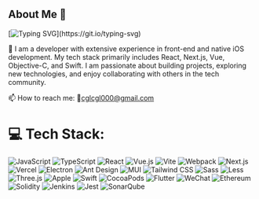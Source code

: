 ## About Me 👋

<!--
**GLChan/GLChan** is a ✨ _special_ ✨ repository because its `README.md` (this file) appears on your GitHub profile.

Here are some ideas to get you started:

- 🔭 I’m currently working on ...
- 🌱 I’m currently learning ...
- 👯 I’m looking to collaborate on ...
- 🤔 I’m looking for help with ...
- 💬 Ask me about ...
- 📫 How to reach me: ...
- 😄 Pronouns: ...
- ⚡ Fun fact: ...
-->

[![Typing SVG](https://readme-typing-svg.demolab.com?font=Fira+Code&pause=1000&color=02569B&multiline=true&random=true&width=435&lines=Hello.I'm+Gary+Chan.)](https://git.io/typing-svg)

🔭 I am a developer with extensive experience in front-end and native iOS development. My tech stack primarily includes React, Next.js, Vue, Objective-C, and Swift. I am passionate about building projects, exploring new technologies, and enjoy collaborating with others in the tech community.

📫 How to reach me: 📧[cglcgl000@gmail.com](mailto:cglcgl000@gmail.com)

# 💻 Tech Stack:

![JavaScript](https://img.shields.io/badge/javascript-F7DF1E?style=for-the-badge&logo=javascript&logoColor=white)
![TypeScript](https://img.shields.io/badge/typescript-3178C6?style=for-the-badge&logo=typescript&logoColor=white)
![React](https://img.shields.io/badge/react-61DAFB?style=for-the-badge&logo=react&logoColor=white)
![Vue.js](https://img.shields.io/badge/vue-4FC08D?style=for-the-badge&logo=vuedotjs&logoColor=white)
![Vite](https://img.shields.io/badge/vite-646CFF?style=for-the-badge&logo=vite&logoColor=white)
![Webpack](https://img.shields.io/badge/webpack-8DD6F9?style=for-the-badge&logo=webpack&logoColor=white)
![Next.js](https://img.shields.io/badge/next.js-000000?style=for-the-badge&logo=nextdotjs&logoColor=white)
![Vercel](https://img.shields.io/badge/vercel-000000?style=for-the-badge&logo=vercel&logoColor=white)
![Electron](https://img.shields.io/badge/electron-47848F?style=for-the-badge&logo=electron&logoColor=white)
![Ant Design](https://img.shields.io/badge/antdesign-0170FE?style=for-the-badge&logo=antdesign&logoColor=white)
![MUI](https://img.shields.io/badge/mui-007FFF?style=for-the-badge&logo=mui&logoColor=white)
![Tailwind CSS](https://img.shields.io/badge/tailwindcss-06B6D4?style=for-the-badge&logo=tailwindcss&logoColor=white)
![Sass](https://img.shields.io/badge/sass-CC6699?style=for-the-badge&logo=sass&logoColor=white)
![Less](https://img.shields.io/badge/less-1D365D?style=for-the-badge&logo=less&logoColor=white)
![Three.js](https://img.shields.io/badge/three.js-000000?style=for-the-badge&logo=threedotjs&logoColor=white)
![Apple](https://img.shields.io/badge/objective--c-000000?style=for-the-badge&logo=apple&logoColor=white)
![Swift](https://img.shields.io/badge/swift-F05138?style=for-the-badge&logo=swift&logoColor=white)
![CocoaPods](https://img.shields.io/badge/cocoapods-EE3322?style=for-the-badge&logo=cocoapods&logoColor=white)
![Flutter](https://img.shields.io/badge/flutter-02569B?style=for-the-badge&logo=flutter&logoColor=white)
![WeChat](https://img.shields.io/badge/MiniProgram-07C160?style=for-the-badge&logo=wechat&logoColor=white)
![Ethereum](https://img.shields.io/badge/ethereum-3C3C3D?style=for-the-badge&logo=ethereum&logoColor=white)
![Solidity](https://img.shields.io/badge/solidity-2B247C?style=for-the-badge&logo=solidity&logoColor=white)
![Jenkins](https://img.shields.io/badge/jenkins-D24939?style=for-the-badge&logo=jenkins&logoColor=white)
![Jest](https://img.shields.io/badge/jest-C21325?style=for-the-badge&logo=jest&logoColor=white)
![SonarQube](https://img.shields.io/badge/sonarqube-4E9BCD?style=for-the-badge&logo=sonarqube&logoColor=white)


<!-- ![AWS Lambda](https://img.shields.io/badge/awslambda-FF9900?style=for-the-badge&logo=awslambda&logoColor=white)
![Serverless](https://img.shields.io/badge/serverless-FD5750?style=for-the-badge&logo=serverless&logoColor=white)
![V8](https://img.shields.io/badge/v8-4B8BF5?style=for-the-badge&logo=v8&logoColor=white) -->
